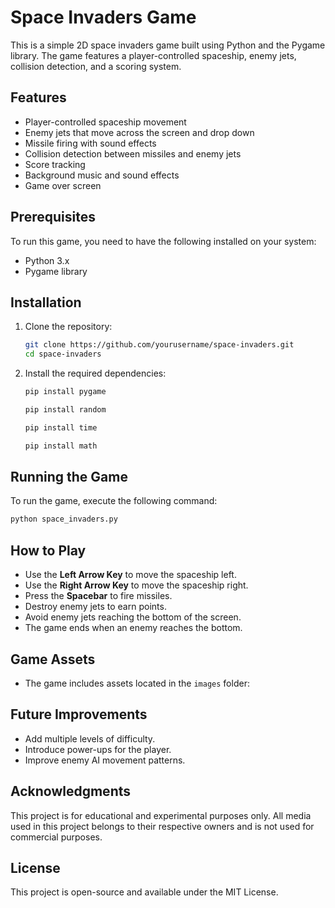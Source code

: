 # Space Invaders Game

This is a simple 2D space invaders game built using Python and the Pygame library. The game features a player-controlled spaceship, enemy jets, collision detection, and a scoring system.

## Features

- Player-controlled spaceship movement
- Enemy jets that move across the screen and drop down
- Missile firing with sound effects
- Collision detection between missiles and enemy jets
- Score tracking
- Background music and sound effects
- Game over screen

## Prerequisites

To run this game, you need to have the following installed on your system:

- Python 3.x
- Pygame library

## Installation

1. Clone the repository:

   ```bash
   git clone https://github.com/yourusername/space-invaders.git
   cd space-invaders
   ```

2. Install the required dependencies:

   ```bash
   pip install pygame
   ```
   ```bash
   pip install random
   ```
   ```bash
   pip install time
   ```
   ```bash
   pip install math
   ```

## Running the Game

To run the game, execute the following command:

```bash
python space_invaders.py
```

## How to Play

- Use the **Left Arrow Key** to move the spaceship left.
- Use the **Right Arrow Key** to move the spaceship right.
- Press the **Spacebar** to fire missiles.
- Destroy enemy jets to earn points.
- Avoid enemy jets reaching the bottom of the screen.
- The game ends when an enemy reaches the bottom.

## Game Assets

- The game includes assets located in the `images` folder:


## Future Improvements

- Add multiple levels of difficulty.
- Introduce power-ups for the player.
- Improve enemy AI movement patterns.

## Acknowledgments

This project is for educational and experimental purposes only. All media used in this project belongs to their respective owners and is not used for commercial purposes.

## License

This project is open-source and available under the MIT License.

